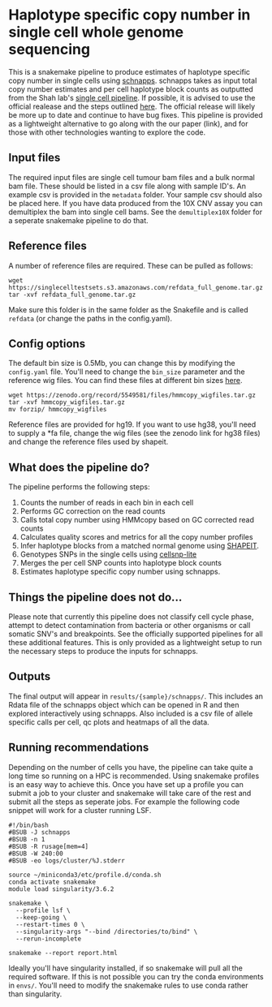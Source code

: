# Haplotype specific copy number in single cell whole genome sequencing

This is a snakemake pipeline to produce estimates of haplotype specific copy number in single cells using [schnapps](https://github.com/shahcompbio/schnapps). schnapps takes as input total copy number estimates and per cell haplotype block counts as outputted from the Shah lab's [single cell pipeline](https://github.com/shahcompbio/single_cell_pipeline). If possible, it is advised to use the official realease and the steps outlined [here](https://github.com/shahcompbio/single_cell_pipeline/blob/master/docs/source/install.md). The official release will likely be more up to date and continue to have bug fixes. This pipeline is provided as a lightweight alternative to go along with the our paper (link), and for those with other technologies wanting to explore the code.

## Input files

The required input files are single cell tumour bam files and a bulk normal bam file. These should be listed in a csv file along with sample ID's. An example csv is provided in the `metadata` folder. Your sample csv should also be placed here. If you have data produced from the 10X CNV assay you can demultiplex the bam into single cell bams. See the `demultiplex10X` folder for a seperate snakemake pipeline to do that.

## Reference files

A number of reference files are required. These can be pulled as follows:

```
wget https://singlecelltestsets.s3.amazonaws.com/refdata_full_genome.tar.gz
tar -xvf refdata_full_genome.tar.gz
```

Make sure this folder is in the same folder as the Snakefile and is called `refdata` (or change the paths in the config.yaml).

## Config options

The default bin size is 0.5Mb, you can change this by modifying the `config.yaml` file. You'll need to change the `bin_size` parameter and the reference wig files. You can find these files at different bin sizes [here](https://zenodo.org/record/5549581).
```
wget https://zenodo.org/record/5549581/files/hmmcopy_wigfiles.tar.gz
tar -xvf hmmcopy_wigfiles.tar.gz
mv forzip/ hmmcopy_wigfiles
```

Reference files are provided for hg19. If you want to use hg38, you'll need to supply a *fa file, change the wig files (see the zenodo link for hg38 files) and change the reference files used by shapeit.

## What does the pipeline do?

The pipeline performs the following steps:

1. Counts the number of reads in each bin in each cell
2. Performs GC correction on the read counts
3. Calls total copy number using HMMcopy based on GC corrected read counts
4. Calculates quality scores and metrics for all the copy number profiles
5. Infer haplotype blocks from a matched normal genome using [SHAPEIT](https://mathgen.stats.ox.ac.uk/genetics_software/shapeit/shapeit.html).
6. Genotypes SNPs in the single cells using [cellsnp-lite](https://cellsnp-lite.readthedocs.io/en/latest/)
7. Merges the per cell SNP counts into haplotype block counts
8. Estimates haplotype specific copy number using schnapps.

## Things the pipeline does not do...

Please note that currently this pipeline does not classify cell cycle phase, attempt to detect contamination from bacteria or other organisms or call somatic SNV's and breakpoints. See the officially supported pipelines for all these additional features. This is only provided as a lightweight setup to run the necessary steps to produce the inputs for schnapps.

## Outputs

The final output will appear in `results/{sample}/schnapps/`. This includes an Rdata file of the schnapps object which can be opened in R and then explored interactively using schnapps. Also included is a csv file of allele specific calls per cell, qc plots and heatmaps of all the data.

## Running recommendations

Depending on the number of cells you have, the pipeline can take quite a long time so running on a HPC is recommended. Using snakemake profiles is an easy way to achieve this. Once you have set up a profile you can submit a job to your cluster and snakemake will take care of the rest and submit all the steps as seperate jobs. For example the following code snippet will work for a cluster running LSF.

```
#!/bin/bash
#BSUB -J schnapps
#BSUB -n 1
#BSUB -R rusage[mem=4]
#BSUB -W 240:00
#BSUB -eo logs/cluster/%J.stderr

source ~/miniconda3/etc/profile.d/conda.sh
conda activate snakemake
module load singularity/3.6.2

snakemake \
  --profile lsf \
  --keep-going \
  --restart-times 0 \
  --singularity-args "--bind /directories/to/bind" \
  --rerun-incomplete

snakemake --report report.html
```

Ideally you'll have singularity installed, if so snakemake will pull all the required software. If this is not possible you can try the conda environments in `envs/`. You'll need to modify the snakemake rules to use conda rather than singularity.

